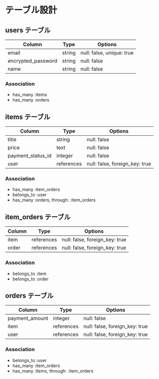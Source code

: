 # テーブル設計

## users テーブル

| Column             | Type   | Options                   |
| ------------------ | ------ | ------------------------- |
| email              | string | null: false, unique: true |
| encrypted_password | string | null: false               |
| name               | string | null: false               |

### Association

- has_many :items
- has_many :orders


## items テーブル

| Column            | Type       | Options                        |
| ----------------- | ---------- | ------------------------------ |
| title             | string     | null: false                    |
| price             | text       | null: false                    |
| payment_status_id | integer    | null: false                    |
| user              | references | null: false, foreign_key: true |

### Association
- has_many :item_orders
- belongs_to :user
- has_many :orders, through: :item_orders


## item_orders テーブル

| Column | Type       | Options                        |
| ------ | ---------- | ------------------------------ |
| item   | references | null: false, foreign_key: true |
| order  | references | null: false, foreign_key: true |

### Association

- belongs_to :item
- belongs_to :order


## orders テーブル

| Column         | Type       | Options                        |
| -------------- | ---------- | ------------------------------ |
| payment_amount | integer    | null: false                    |
| item           | references | null: false, foreign_key: true |
| user           | references | null: false, foreign_key: true |

### Association

- belongs_to :user
- has_many :item_orders
- has_many :items, through: :item_orders